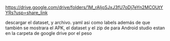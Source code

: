 https://drive.google.com/drive/folders/1M_rAljoSJxJ3fU7oDj7eYn2MCOUtYYRs?usp=share_link

descargar el dataset, y archivo. yaml asi como labels además de que también se mostrara el APK, el dataset y el zip de para Android studio estan en la carpeta de google drive por el peso
